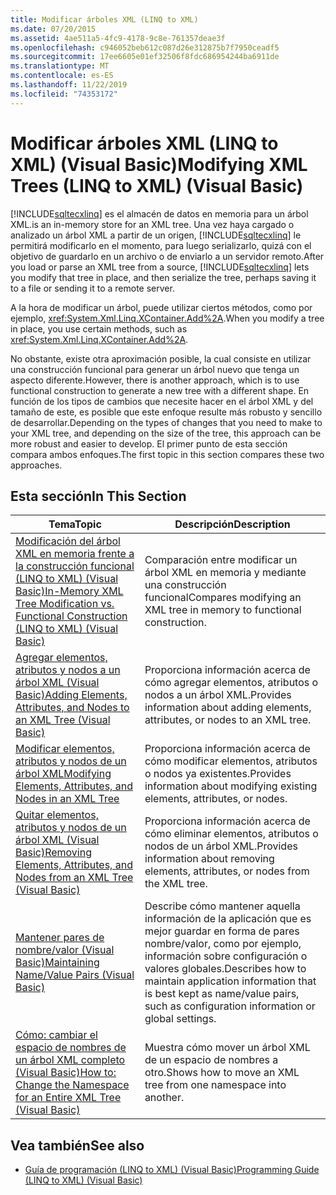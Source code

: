 ```yaml
---
title: Modificar árboles XML (LINQ to XML)
ms.date: 07/20/2015
ms.assetid: 4ae511a5-4fc9-4178-9c8e-761357deae3f
ms.openlocfilehash: c946052beb612c087d26e312875b7f7950ceadf5
ms.sourcegitcommit: 17ee6605e01ef32506f8fdc686954244ba6911de
ms.translationtype: MT
ms.contentlocale: es-ES
ms.lasthandoff: 11/22/2019
ms.locfileid: "74353172"
---
```

# <a name="modifying-xml-trees-linq-to-xml-visual-basic"></a><span data-ttu-id="98f72-102">Modificar árboles XML (LINQ to XML) (Visual Basic)</span><span class="sxs-lookup"><span data-stu-id="98f72-102">Modifying XML Trees (LINQ to XML) (Visual Basic)</span></span>
[!INCLUDE[sqltecxlinq](~/includes/sqltecxlinq-md.md)] <span data-ttu-id="98f72-103">es el almacén de datos en memoria para un árbol XML.</span><span class="sxs-lookup"><span data-stu-id="98f72-103">is an in-memory store for an XML tree.</span></span> <span data-ttu-id="98f72-104">Una vez haya cargado o analizado un árbol XML a partir de un origen, [!INCLUDE[sqltecxlinq](~/includes/sqltecxlinq-md.md)] le permitirá modificarlo en el momento, para luego serializarlo, quizá con el objetivo de guardarlo en un archivo o de enviarlo a un servidor remoto.</span><span class="sxs-lookup"><span data-stu-id="98f72-104">After you load or parse an XML tree from a source, [!INCLUDE[sqltecxlinq](~/includes/sqltecxlinq-md.md)] lets you modify that tree in place, and then serialize the tree, perhaps saving it to a file or sending it to a remote server.</span></span>  
  
 <span data-ttu-id="98f72-105">A la hora de modificar un árbol, puede utilizar ciertos métodos, como por ejemplo, <xref:System.Xml.Linq.XContainer.Add%2A>.</span><span class="sxs-lookup"><span data-stu-id="98f72-105">When you modify a tree in place, you use certain methods, such as <xref:System.Xml.Linq.XContainer.Add%2A>.</span></span>  
  
 <span data-ttu-id="98f72-106">No obstante, existe otra aproximación posible, la cual consiste en utilizar una construcción funcional para generar un árbol nuevo que tenga un aspecto diferente.</span><span class="sxs-lookup"><span data-stu-id="98f72-106">However, there is another approach, which is to use functional construction to generate a new tree with a different shape.</span></span> <span data-ttu-id="98f72-107">En función de los tipos de cambios que necesite hacer en el árbol XML y del tamaño de este, es posible que este enfoque resulte más robusto y sencillo de desarrollar.</span><span class="sxs-lookup"><span data-stu-id="98f72-107">Depending on the types of changes that you need to make to your XML tree, and depending on the size of the tree, this approach can be more robust and easier to develop.</span></span> <span data-ttu-id="98f72-108">El primer punto de esta sección compara ambos enfoques.</span><span class="sxs-lookup"><span data-stu-id="98f72-108">The first topic in this section compares these two approaches.</span></span>  
  
## <a name="in-this-section"></a><span data-ttu-id="98f72-109">Esta sección</span><span class="sxs-lookup"><span data-stu-id="98f72-109">In This Section</span></span>  
  
|<span data-ttu-id="98f72-110">Tema</span><span class="sxs-lookup"><span data-stu-id="98f72-110">Topic</span></span>|<span data-ttu-id="98f72-111">Descripción</span><span class="sxs-lookup"><span data-stu-id="98f72-111">Description</span></span>|  
|-----------|-----------------|  
|[<span data-ttu-id="98f72-112">Modificación del árbol XML en memoria frente a la construcción funcional (LINQ to XML) (Visual Basic)</span><span class="sxs-lookup"><span data-stu-id="98f72-112">In-Memory XML Tree Modification vs. Functional Construction (LINQ to XML) (Visual Basic)</span></span>](../../../../visual-basic/programming-guide/concepts/linq/in-memory-xml-tree-modification-vs-functional-construction.md)|<span data-ttu-id="98f72-113">Comparación entre modificar un árbol XML en memoria y mediante una construcción funcional</span><span class="sxs-lookup"><span data-stu-id="98f72-113">Compares modifying an XML tree in memory to functional construction.</span></span>|  
|[<span data-ttu-id="98f72-114">Agregar elementos, atributos y nodos a un árbol XML (Visual Basic)</span><span class="sxs-lookup"><span data-stu-id="98f72-114">Adding Elements, Attributes, and Nodes to an XML Tree (Visual Basic)</span></span>](../../../../visual-basic/programming-guide/concepts/linq/adding-elements-attributes-and-nodes-to-an-xml-tree.md)|<span data-ttu-id="98f72-115">Proporciona información acerca de cómo agregar elementos, atributos o nodos a un árbol XML.</span><span class="sxs-lookup"><span data-stu-id="98f72-115">Provides information about adding elements, attributes, or nodes to an XML tree.</span></span>|  
|[<span data-ttu-id="98f72-116">Modificar elementos, atributos y nodos de un árbol XML</span><span class="sxs-lookup"><span data-stu-id="98f72-116">Modifying Elements, Attributes, and Nodes in an XML Tree</span></span>](../../../../visual-basic/programming-guide/concepts/linq/modifying-elements-attributes-and-nodes-in-an-xml-tree.md)|<span data-ttu-id="98f72-117">Proporciona información acerca de cómo modificar elementos, atributos o nodos ya existentes.</span><span class="sxs-lookup"><span data-stu-id="98f72-117">Provides information about modifying existing elements, attributes, or nodes.</span></span>|  
|[<span data-ttu-id="98f72-118">Quitar elementos, atributos y nodos de un árbol XML (Visual Basic)</span><span class="sxs-lookup"><span data-stu-id="98f72-118">Removing Elements, Attributes, and Nodes from an XML Tree (Visual Basic)</span></span>](../../../../visual-basic/programming-guide/concepts/linq/removing-elements-attributes-and-nodes-from-an-xml-tree.md)|<span data-ttu-id="98f72-119">Proporciona información acerca de cómo eliminar elementos, atributos o nodos de un árbol XML.</span><span class="sxs-lookup"><span data-stu-id="98f72-119">Provides information about removing elements, attributes, or nodes from the XML tree.</span></span>|  
|[<span data-ttu-id="98f72-120">Mantener pares de nombre/valor (Visual Basic)</span><span class="sxs-lookup"><span data-stu-id="98f72-120">Maintaining Name/Value Pairs (Visual Basic)</span></span>](../../../../visual-basic/programming-guide/concepts/linq/maintaining-name-value-pairs.md)|<span data-ttu-id="98f72-121">Describe cómo mantener aquella información de la aplicación que es mejor guardar en forma de pares nombre/valor, como por ejemplo, información sobre configuración o valores globales.</span><span class="sxs-lookup"><span data-stu-id="98f72-121">Describes how to maintain application information that is best kept as name/value pairs, such as configuration information or global settings.</span></span>|  
|[<span data-ttu-id="98f72-122">Cómo: cambiar el espacio de nombres de un árbol XML completo (Visual Basic)</span><span class="sxs-lookup"><span data-stu-id="98f72-122">How to: Change the Namespace for an Entire XML Tree (Visual Basic)</span></span>](../../../../visual-basic/programming-guide/concepts/linq/how-to-change-the-namespace-for-an-entire-xml-tree.md)|<span data-ttu-id="98f72-123">Muestra cómo mover un árbol XML de un espacio de nombres a otro.</span><span class="sxs-lookup"><span data-stu-id="98f72-123">Shows how to move an XML tree from one namespace into another.</span></span>|  
  
## <a name="see-also"></a><span data-ttu-id="98f72-124">Vea también</span><span class="sxs-lookup"><span data-stu-id="98f72-124">See also</span></span>

- [<span data-ttu-id="98f72-125">Guía de programación (LINQ to XML) (Visual Basic)</span><span class="sxs-lookup"><span data-stu-id="98f72-125">Programming Guide (LINQ to XML) (Visual Basic)</span></span>](../../../../visual-basic/programming-guide/concepts/linq/programming-guide-linq-to-xml.md)

